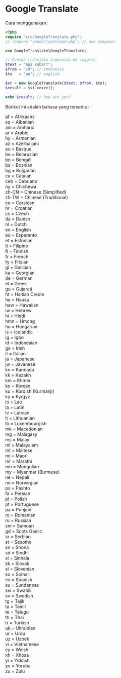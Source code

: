 # Google Translate

Cara menggunakan :
```php
<?php
require "src/GoogleTranslate.php";
// require "vendor/autoload.php"; // use composer

use GoogleTranslate\GoogleTranslate;

// Contoh translate indonesia ke inggris
$text = "Apa kabar?";
$from = "id"; // indonesia
$to   = "en"; // english

$st = new GoogleTranslate($text, $from, $to);
$result = $st->exec();

echo $result; // How are you?
```
Berikut ini adalah bahasa yang tersedia :

af = Afrikaans<br>sq = Albanian<br>am = Amharic<br>ar = Arabic<br>hy = Armenian<br>az = Azerbaijani<br>eu = Basque<br>be = Belarusian<br>bn = Bengali<br>bs = Bosnian<br>bg = Bulgarian<br>ca = Catalan<br>ceb = Cebuano<br>ny = Chichewa<br>zh-CN = Chinese (Simplified)<br>zh-TW = Chinese (Traditional)<br>co = Corsican<br>hr = Croatian<br>cs = Czech<br>da = Danish<br>nl = Dutch<br>en = English<br>eo = Esperanto<br>et = Estonian<br>tl = Filipino<br>fi = Finnish<br>fr = French<br>fy = Frisian<br>gl = Galician<br>ka = Georgian<br>de = German<br>el = Greek<br>gu = Gujarati<br>ht = Haitian Creole<br>ha = Hausa<br>haw = Hawaiian<br>iw = Hebrew<br>hi = Hindi<br>hmn = Hmong<br>hu = Hungarian<br>is = Icelandic<br>ig = Igbo<br>id = Indonesian<br>ga = Irish<br>it = Italian<br>ja = Japanese<br>jw = Javanese<br>kn = Kannada<br>kk = Kazakh<br>km = Khmer<br>ko = Korean<br>ku = Kurdish (Kurmanji)<br>ky = Kyrgyz<br>lo = Lao<br>la = Latin<br>lv = Latvian<br>lt = Lithuanian<br>lb = Luxembourgish<br>mk = Macedonian<br>mg = Malagasy<br>ms = Malay<br>ml = Malayalam<br>mt = Maltese<br>mi = Maori<br>mr = Marathi<br>mn = Mongolian<br>my = Myanmar (Burmese)<br>ne = Nepali<br>no = Norwegian<br>ps = Pashto<br>fa = Persian<br>pl = Polish<br>pt = Portuguese<br>pa = Punjabi<br>ro = Romanian<br>ru = Russian<br>sm = Samoan<br>gd = Scots Gaelic<br>sr = Serbian<br>st = Sesotho<br>sn = Shona<br>sd = Sindhi<br>si = Sinhala<br>sk = Slovak<br>sl = Slovenian<br>so = Somali<br>es = Spanish<br>su = Sundanese<br>sw = Swahili<br>sv = Swedish<br>tg = Tajik<br>ta = Tamil<br>te = Telugu<br>th = Thai<br>tr = Turkish<br>uk = Ukrainian<br>ur = Urdu<br>uz = Uzbek<br>vi = Vietnamese<br>cy = Welsh<br>xh = Xhosa<br>yi = Yiddish<br>yo = Yoruba<br>zu = Zulu<br>